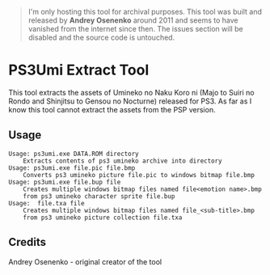 > I'm only hosting this tool for archival purposes. This tool was built and released by **Andrey Osenenko** around 2011 and seems to have vanished from the internet since then. The issues section will be disabled and the source code is untouched.

# PS3Umi Extract Tool

This tool extracts the assets of Umineko no Naku Koro ni (Majo to Suiri no Rondo and Shinjitsu to Gensou no Nocturne) released for PS3. As far as I know this tool cannot extract the assets from the PSP version.

## Usage

```
Usage: ps3umi.exe DATA.ROM directory
    Extracts contents of ps3 umineko archive into directory
Usage: ps3umi.exe file.pic file.bmp
    Converts ps3 umineko picture file.pic to windows bitmap file.bmp
Usage: ps3umi.exe file.bup file
    Creates multiple windows bitmap files named file<emotion name>.bmp
    from ps3 umineko character sprite file.bup
Usage:  file.txa file
    Creates multiple windows bitmap files named file_<sub-title>.bmp
    from ps3 umineko picture collection file.txa
```

## Credits
Andrey Osenenko - original creator of the tool